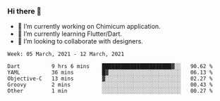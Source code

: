 ### Hi there 👋

<!--
**devcat37/devcat37** is a ✨ _special_ ✨ repository because its `README.md` (this file) appears on your GitHub profile.-->


- 🔭 I’m currently working on Chimicum application.
- 🌱 I’m currently learning Flutter/Dart.
- 👯 I’m looking to collaborate with designers.
<!-- - 🤔 I’m looking for help with ... -->

<!--START_SECTION:waka-->
```text
Week: 05 March, 2021 - 12 March, 2021

Dart          9 hrs 6 mins    ██████████████████████▓░░   90.62 % 
YAML          36 mins         █▓░░░░░░░░░░░░░░░░░░░░░░░   06.13 % 
Objective-C   13 mins         ▓░░░░░░░░░░░░░░░░░░░░░░░░   02.27 % 
Groovy        2 mins          ░░░░░░░░░░░░░░░░░░░░░░░░░   00.43 % 
Other         1 min           ░░░░░░░░░░░░░░░░░░░░░░░░░   00.27 % 
```
<!--END_SECTION:waka-->
